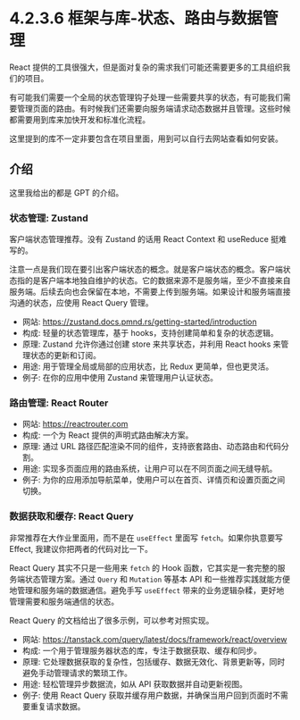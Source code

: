 # 4.2.3.6 框架与库-状态、路由与数据管理

React 提供的工具很强大，但是面对复杂的需求我们可能还需要更多的工具组织我们的项目。

有可能我们需要一个全局的状态管理钩子处理一些需要共享的状态，有可能我们需要管理页面的路由。有时候我们还需要向服务端请求动态数据并且管理。这些时候都需要用到库来加快开发和标准化流程。

这里提到的库不一定非要包含在项目里面，用到可以自行去网站查看如何安装。

## 介绍

这里我给出的都是 GPT 的介绍。

### 状态管理: Zustand

客户端状态管理推荐。没有 Zustand 的话用 React Context 和 useReduce 挺难写的。

注意一点是我们现在要引出客户端状态的概念。就是客户端状态的概念。客户端状态指的是客户端本地独自维护的状态。它的数据来源不是服务端，至少不直接来自服务端。后续去向也会保留在本地，不需要上传到服务端。如果设计和服务端直接沟通的状态，应使用 React Query 管理。

- 网站: <https://zustand.docs.pmnd.rs/getting-started/introduction>
- 构成: 轻量的状态管理库，基于 hooks，支持创建简单和复杂的状态逻辑。
- 原理: Zustand 允许你通过创建 store 来共享状态，并利用 React hooks 来管理状态的更新和订阅。
- 用途: 用于管理全局或局部的应用状态，比 Redux 更简单，但也更灵活。
- 例子: 在你的应用中使用 Zustand 来管理用户认证状态。

### 路由管理: React Router

- 网站: <https://reactrouter.com>
- 构成: 一个为 React 提供的声明式路由解决方案。
- 原理: 通过 URL 路径匹配渲染不同的组件，支持嵌套路由、动态路由和代码分割。
- 用途: 实现多页面应用的路由系统，让用户可以在不同页面之间无缝导航。
- 例子: 为你的应用添加导航菜单，使用户可以在首页、详情页和设置页面之间切换。

### 数据获取和缓存: React Query

非常推荐在大作业里面用，而不是在 `useEffect` 里面写 `fetch`。如果你执意要写 Effect, 我建议你把两者的代码对比一下。

React Query 其实不只是一些用来 `fetch` 的 Hook 函数，它其实是一套完整的服务端状态管理方案。通过 `Query` 和 `Mutation` 等基本 API 和一些推荐实践就能方便地管理和服务端的数据通信。避免手写 `useEffect` 带来的业务逻辑杂糅，更好地管理需要和服务端通信的状态。

React Query 的文档给出了很多示例，可以参考对照实现。

- 网站: <https://tanstack.com/query/latest/docs/framework/react/overview>
- 构成: 一个用于管理服务器状态的库，专注于数据获取、缓存和同步。
- 原理: 它处理数据获取的复杂性，包括缓存、数据无效化、背景更新等，同时避免手动管理请求的繁琐工作。
- 用途: 轻松管理异步数据流，如从 API 获取数据并自动更新视图。
- 例子: 使用 React Query 获取并缓存用户数据，并确保当用户回到页面时不需要重复请求数据。
